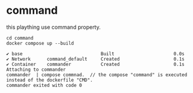 # command
this plaything use command property.  
  
    cd command
    docker compose up --build

    ✔ base                             Built                      0.0s 
    ✔ Network      command_default     Created                    0.1s 
    ✔ Container    commander           Created                    0.1s 
    Attaching to commander
    commander  | compose commnad.  // the compose "command" is executed instead of the dockerfile "CMD".
    commander exited with code 0


